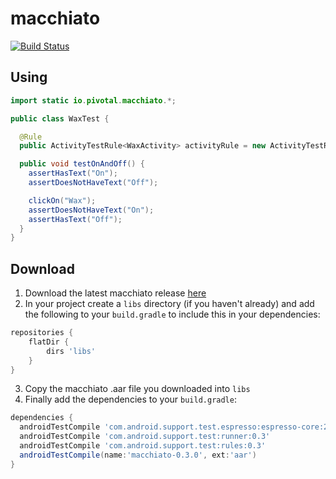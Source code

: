 # macchiato

[![Build Status](https://secure.travis-ci.org/pivotal/macchiato.svg?branch=master)](http://travis-ci.org/pivotal/macchiato)

## Using

```java
import static io.pivotal.macchiato.*;

public class WaxTest {

  @Rule
  public ActivityTestRule<WaxActivity> activityRule = new ActivityTestRule<>(WaxActivity.class);

  public void testOnAndOff() {
    assertHasText("On");
    assertDoesNotHaveText("Off");

    clickOn("Wax");
    assertDoesNotHaveText("On");
    assertHasText("Off");
  }
}
```

## Download

1. Download the latest macchiato release [here](https://github.com/pivotal/macchiato/releases)
2. In your project create a `libs` directory (if you haven't already) and add the following
to your `build.gradle` to include this in your dependencies:

  ```groovy
  repositories {
      flatDir {
          dirs 'libs'
      }
  }
  ```
3. Copy the macchiato .aar file you downloaded into `libs`
4. Finally add the dependencies to your `build.gradle`:

  ```groovy
  dependencies {
    androidTestCompile 'com.android.support.test.espresso:espresso-core:2.2'
    androidTestCompile 'com.android.support.test:runner:0.3'
    androidTestCompile 'com.android.support.test:rules:0.3'
    androidTestCompile(name:'macchiato-0.3.0', ext:'aar')
  }
  ```
